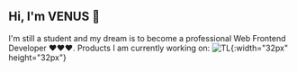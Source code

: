## Hi, I'm VENUS 👋
I'm still a student and my dream is to become a professional Web Frontend Developer ❤️❤️❤️. 
Products I am currently working on:
![TL](https://github.com/VenusakaVXT/VenusakaVXT/assets/125566811/d5dd5555-9944-46e4-9bc8-14548fe32c01){:width="32px" height="32px"}

